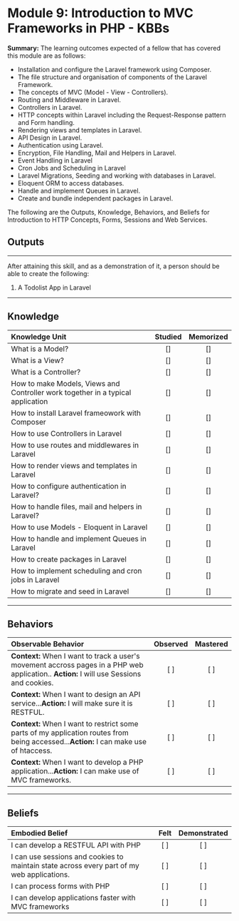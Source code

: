 # Module 9:   Introduction to MVC Frameworks in PHP - KBBs

**Summary:**
The learning outcomes expected of a fellow that has covered this module are as follows:
- Installation and configure the Laravel framework using Composer.
- The file structure and organisation of components of the Laravel Framework.
- The concepts of MVC (Model - View - Controllers).
- Routing and Middleware in Laravel.
- Controllers in Laravel.
- HTTP concepts within Laravel including the Request-Response pattern and Form handling.
- Rendering views and templates in Laravel.
- API Design in Laravel.
- Authentication using Laravel.
- Encryption, File Handling, Mail and Helpers in Laravel.
- Event Handling in Laravel
- Cron Jobs and Scheduling in Laravel
- Laravel Migrations, Seeding and working with databases in Laravel.
- Eloquent ORM to access databases.
- Handle and implement Queues in Laravel.
- Create and bundle independent packages in Laravel.

The following are the Outputs, Knowledge, Behaviors, and Beliefs for Introduction to HTTP Concepts, Forms, Sessions and Web Services.


## **Outputs**
----------
After attaining this skill, and as a demonstration of it, a person should be able to create the following:

1. A Todolist App in Laravel


----------
## **Knowledge**


| Knowledge Unit   |      Studied      | Memorized |
|:-------------|:------------------:|:--------:|
| What is a Model? | [] | [] |
| What is a View? | [] | [] |
| What is a Controller? | [] | [] |
| How to make Models, Views and Controller work together in a typical application | [] | [] |
| How to install Laravel frameowork with Composer | [] | [] |
| How to use Controllers in Laravel | [] | [] |
| How to use routes and middlewares in Laravel| [] | [] |
| How to render views and templates in Laravel | [] | [] |
| How to configure authentication in Laravel? | [] | [] |
| How to handle files, mail and helpers in Laravel? | [] | [] |
| How to use Models - Eloquent in Laravel | [] | [] |
| How to handle and implement Queues in Laravel | [] | [] |
| How to create packages in Laravel | [] | [] |
| How to implement scheduling and cron jobs in Laravel| [] | [] |
| How to migrate and seed in Laravel| [] | [] |



----------


## **Behaviors**

| Observable Behavior   |      Observed      | Mastered |
|:-------------|:------------------:|:--------:|
| **Context:** When I want to track a user's movement accross pages in a PHP web application.. **Action:**  I will use Sessions and cookies.| [ ] | [ ]  |
| **Context:**  When I want to design an API service...**Action:** I will make sure it is RESTFUL. |   [ ]   |   [ ] |
| **Context:**  When I want to restrict some parts of my application routes from being accessed...**Action:** I can make use of htaccess. |   [ ]   |   [ ] |
| **Context:**  When I want to develop a PHP application...**Action:** I can make use of MVC frameworks. |   [ ]   |   [ ] |

----------


## **Beliefs**


| Embodied Belief   |      Felt      | Demonstrated |
|:-------------|:------------------:|:--------:|
| I can develop a RESTFUL API with PHP | [ ] | [ ]  |
| I can use sessions and cookies to maintain state across every part of my web applications.  |   [ ]   |   [ ] |
| I can process forms with PHP |   [ ]   |   [ ] |
| I can develop applications faster with MVC frameworks |   [ ]   |   [ ] |




